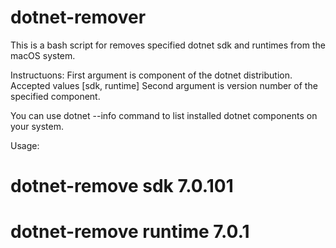 # dotnet-remover
This is a bash script for removes specified dotnet sdk and runtimes from the macOS system.

Instructuons: 
  First argument is component of the dotnet distribution. Accepted values [sdk, runtime]
  Second argument is version number of the specified component. 

  You can use dotnet --info command to list installed dotnet components on your system.

Usage:

  # dotnet-remove sdk 7.0.101
  # dotnet-remove runtime 7.0.1

